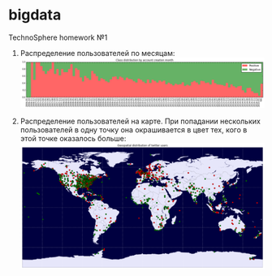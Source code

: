# bigdata
TechnoSphere homework №1

1) Распределение пользователей по месяцам:
![ScreenShot](https://github.com/marinae/bigdata/blob/master/screenshots/months.png)

2) Распределение пользователей на карте. При попадании нескольких пользователей в одну точку она окрашивается в цвет тех, кого в этой точке оказалось больше:
![ScreenShot](https://github.com/marinae/bigdata/blob/master/screenshots/map.png)

